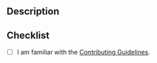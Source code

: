 ## Description
<!-- Set a descriptive pull request title. -->
<!-- Provide a standalone description of changes in this PR. -->
<!-- Reference any issues relevant to this PR. -->

## Checklist
- [ ] I am familiar with the [Contributing Guidelines](https://github.com/newton-physics/mujoco-usd-converter/blob/HEAD/CONTRIBUTING.md).
